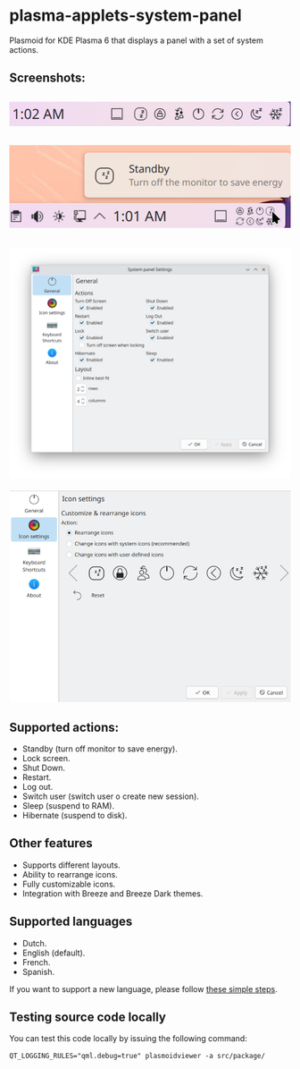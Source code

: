 # plasma-applets-system-panel
Plasmoid for KDE Plasma 6 that displays a panel with a set of system actions.

## Screenshots:
![alt tag](./docs/screenshoots/system_panel_01.png)
---
![alt tag](./docs/screenshoots/system_panel_02.png)
---
![alt tag](./docs/screenshoots/system_panel_03.png)
---
![alt tag](./docs/screenshoots/system_panel_04.png)

## Supported actions:
- Standby (turn off monitor to save energy).
- Lock screen.
- Shut Down.
- Restart.
- Log out.
- Switch user (switch user o create new session).
- Sleep (suspend to RAM).
- Hibernate (suspend to disk).

## Other features
- Supports different layouts.
- Ability to rearrange icons.
- Fully customizable icons.
- Integration with Breeze and Breeze Dark themes.

## Supported languages
- Dutch.
- English (default).
- French.
- Spanish.

If you want to support a new language, please follow [these simple steps](./src/translations/TRANSLATORS.REAME.md).

## Testing source code locally
You can test this code locally by issuing the following command:
```
QT_LOGGING_RULES="qml.debug=true" plasmoidviewer -a src/package/
```